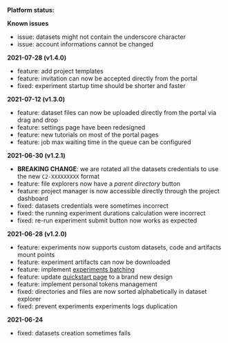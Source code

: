**Platform status:**

**Known issues**

- issue: datasets might not contain the underscore character
- issue: account informations cannot be changed

**2021-07-28 (v1.4.0)**

- feature: add project templates
- feature: invitation can now be accepted directly from the portal
- fixed: experiment startup time should be shorter and faster

**2021-07-12 (v1.3.0)**

- feature: dataset files can now be uploaded directly from the portal via drag and drop
- feature: settings page have been redesigned
- feature: new tutorials on most of the portal pages
- feature: job max waiting time in the queue can be configured

**2021-06-30 (v1.2.1)**

- **BREAKING CHANGE**: we are rotated all the datasets credentials to use the new `C2-XXXXXXXXX` format
- feature: file explorers now have a _parent directory_ button
- feature: project manager is now accessible directly through the project dashboard
- fixed: datasets credentials were sometimes incorrect
- fixed: the running experiment durations calculation were incorrect
- fixed: re-run experiment submit button now works as expected

**2021-06-28 (v1.2.0)**

- feature: experiments now supports custom datasets, code and artifacts mount points
- feature: experiment artifacts can now be downloaded
- feature: implement [experiments batching](https://docs.csquare.run/docs/experiments/run-an-experiment/#experiments-batching)
- feature: update [quickstart page](https://csquare.run/quickstart) to a brand new design
- feature: implement personal tokens management
- fixed: directories and files are now sorted alphabetically in dataset explorer
- fixed: prevent experiments experiments logs duplication

**2021-06-24**

- fixed: datasets creation sometimes fails
